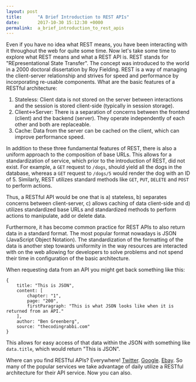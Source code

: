 ```yaml
---
layout: post
title:      "A Brief Introduction to REST APIs"
date:       2017-10-30 15:12:30 +0000
permalink:  a_brief_introduction_to_rest_apis
---
```


Even if you have no idea what REST means, you have been interacting with it throughout the web for quite some time. Now let's take some time to explore what REST means and what a REST API is. REST stands for "REpresentational State Transfer". The concept was introduced to the world in a 2000 doctoral dissertation by Roy Fielding. REST is a way of managing the client-server relationship and strives for speed and performance by incorporating re-usable components. What are the basic features of a RESTful architecture:

1. Stateless: Client data is not stored on the server between interactions and the session is stored client-side (typically in session storage). 
2. Client<->Server: There is a separation of concerns between the frontend (client) and the backend (server). They operate independently of each other and both are replaceable. 
3. Cache: Data from the server can be cached on the client, which can improve performance speed.

In addition to these three fundamental features of REST, there is also a uniform approach to the composition of base URLs. This allows for a standardization of service, which prior to the introduction of REST, did not exist. For example, a `GET` request to `/dogs`, should yield all the dogs in the database, whereas a `GET` request to `/dogs/5` would render the dog with an ID of 5. Similarly, REST utilizes standard methods like `GET`, `PUT`, `DELETE` and `POST` to perform actions. 

Thus, a RESTful API would be one that is a) stateless, b) separates concerns between client-server, c) allows caching of data client-side and d) utilizes standardized base URLs and standardized methods to perform actions to manipulate, add or delete data. 

Furthermore, it has become common practice for REST APIs to also return data in a standard format. The most popular format nowadays is JSON (JavaScript Object Notation). The standardization of the formatting of the data is another step towards uniformity in the way resources are interacted with on the web allowing for developers to solve problems and not spend their time in configuration of the basic architecture. 

When requesting data from an API you might get back something like this:

```
{
    title: "This is JSON",
    content: [
        chapter: "1",
        page: "200",
        firstParagraph: "This is what JSON looks like when it is returned from an API."
    ],
    author: "Ben Greenberg",
    source: "thecodingrabbi.com"
}
```

This allows for easy access of that data within the JSON with something like `data.title`, which would return "This is JSON".

Where can you find RESTful APIs? Everywhere! [Twitter](https://dev.twitter.com/twitterkit/android/access-rest-api). [Google](https://developers.google.com/drive/v2/reference/). [Ebay](https://go.developer.ebay.com/api-documentation). So many of the popular services we take advantage of daily utilize a RESTful architecture for their API service. Now you can also. 

